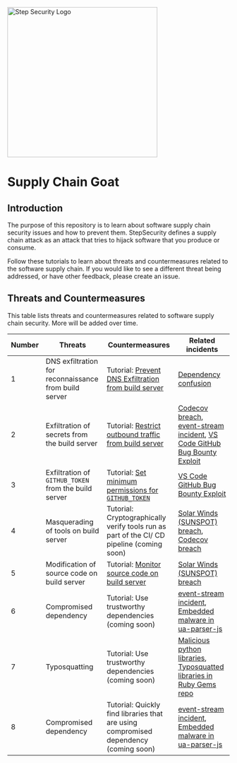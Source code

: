 <p align="left">
  <img src="https://raw.githubusercontent.com/step-security/supply-chain-goat/main/images/Logo.png" alt="Step Security Logo" width="340">
</p>

# Supply Chain Goat

## Introduction

The purpose of this repository is to learn about software supply chain security issues and how to prevent them. StepSecurity defines a supply chain attack as an attack that tries to hijack software that you produce or consume.

Follow these tutorials to learn about threats and countermeasures related to the software supply chain. If you would like to see a different threat being addressed, or have other feedback, please create an issue. 

## Threats and Countermeasures

This table lists threats and countermeasures related to software supply chain security. More will be added over time. 

Number | Threats  | Countermeasures  | Related incidents
-------|--------- |------------------|----------------
1      |DNS exfiltration for reconnaissance from build server | Tutorial: [Prevent DNS Exfiltration from build server](https://github.com/step-security/supply-chain-goat/blob/main/DNSExfiltration.md) | [Dependency confusion](https://medium.com/@alex.birsan/dependency-confusion-4a5d60fec610)
2      |Exfiltration of secrets from the build server | Tutorial: [Restrict outbound traffic from build server](https://github.com/step-security/supply-chain-goat/blob/main/RestrictOutboundTraffic.md) | [Codecov breach](https://about.codecov.io/security-update/), [event-stream incident](https://blog.npmjs.org/post/180565383195/details-about-the-event-stream-incident.html), [VS Code GitHub Bug Bounty Exploit](https://www.bleepingcomputer.com/news/security/heres-how-a-researcher-broke-into-microsoft-vs-codes-github/)
3      |Exfiltration of `GITHUB_TOKEN` from the build server | Tutorial: [Set minimum permissions for `GITHUB_TOKEN`](https://github.com/step-security/supply-chain-goat/blob/main/MinimumTokenPermissions.md)| [VS Code GitHub Bug Bounty Exploit](https://www.bleepingcomputer.com/news/security/heres-how-a-researcher-broke-into-microsoft-vs-codes-github/)
4      |Masquerading of tools on build server | Tutorial: Cryptographically verify tools run as part of the CI/ CD pipeline (coming soon)  | [Solar Winds (SUNSPOT) breach](http://crowdstrike.com/blog/sunspot-malware-technical-analysis/), [Codecov breach](https://about.codecov.io/security-update/)
5      |Modification of source code on build server | Tutorial: [Monitor source code on build server](https://github.com/step-security/supply-chain-goat/blob/main/MonitorSourceCode.md)  | [Solar Winds (SUNSPOT) breach](http://crowdstrike.com/blog/sunspot-malware-technical-analysis/)
6      |Compromised dependency | Tutorial: Use trustworthy dependencies (coming soon)  | [event-stream incident](https://blog.npmjs.org/post/180565383195/details-about-the-event-stream-incident.html), [Embedded malware in ua-parser-js](https://github.com/advisories/GHSA-pjwm-rvh2-c87w)
7      |Typosquatting | Tutorial: Use trustworthy dependencies (coming soon)  | [Malicious python libraries](https://www.zdnet.com/article/two-malicious-python-libraries-removed-from-pypi/), [Typosquatted libraries in Ruby Gems repo](https://thehackernews.com/2020/04/rubygem-typosquatting-malware.html)
8      |Compromised dependency | Tutorial: Quickly find libraries that are using compromised dependency (coming soon)  | [event-stream incident](https://blog.npmjs.org/post/180565383195/details-about-the-event-stream-incident.html), [Embedded malware in ua-parser-js](https://github.com/advisories/GHSA-pjwm-rvh2-c87w)
